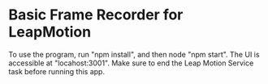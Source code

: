 # Basic Frame Recorder for LeapMotion

To use the program, run "npm install", and then node "npm start". The UI is accessible at "locahost:3001".
Make sure to end the Leap Motion Service task before running this app.